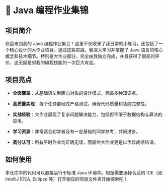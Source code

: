 # 🌟 Java 编程作业集锦

## 项目简介

欢迎来到我的 Java 编程作业集合！这里不仅收录了我日常的小练习，还包括了一个精心设计的大作业项目。通过这些实践，我深入学习并掌握了 Java 语言的核心概念和技术细节。特别是大作业部分，完全由我独立完成，并且获得了很高的评价，这无疑是对我的编程技能的一次巨大肯定。

## 项目亮点

- **全面覆盖**：从基础语法到面向对象的设计模式，涵盖多种知识点。

- **高质量实现**：每个任务都经过严格测试，确保代码质量和功能完整性。

- **实战经验**：大作业展现了复杂问题解决能力，包括但不限于数据结构与算法的应用。

- **学习资源**：非常适合初学者及有一定基础的同学参考，共同进步。

- **高分认可**：所有平时作业均正确无误，而最终大作业更是以优异成绩结课。

## 如何使用

本仓库中的代码可以直接运行于标准 Java 环境中。根据需要选择合适的 IDE（如 IntelliJ IDEA, Eclipse 等）打开相应的项目文件夹开始探索吧！
